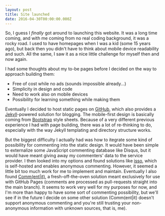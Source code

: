 ```yaml
---
layout: post
title: Site launched
date: 2016-04-30T00:00:00.000Z
---
```


So, I guess I <i>finally</i> got around to launching this website. It was a long time coming, and with me coming from no real coding background, it was a rocky road. I used to have homepages when I was a kid (some 15 years ago), but back then you didn't have to think about mobile device readability and such. All the same, I saw it as a nice little challenge for myself then and now again.

I had some thoughts about my to-be pages before I decided on the way to approach building them:

* Free of cost while no ads (sounds impossible already...)
* Simplicity in design and code
* Need to work also on mobile devices
* Possibility for learning something while making them

Eventually I decided to host static pages on <a href="https://github.com/AnttiTenkanen/anttitenkanen.github.io">GitHub</a>, which also provides a <a href="https://jekyllrb.com/">Jekyll</a>-powered solution for blogging. The mobile-first design is basically coming from <a href="https://getbootstrap.com/">Bootstrap</a> style sheets. Because of a very different previous experience I had with page building, there was a lot of re-thinking to do, especially with the way Jekyll templating and directory structure works.

But the biggest difficulty I actually had was how to itegrate some kind of possibility for commenting into the static design. It would have been simple to externalize some JavaScript commenting database like Disqus, but it would have meant giving away my commenters' data to the service provider. I then looked into my options and found solutions like <a href ="https://posativ.org/isso/">isso</a>, which is self-hosted and enables anonymous commenting. However, it seemed a little bit too much work for me to implement and maintain. Eventually I also found <a href="https://commentit.io/">Comm(ent|it)</a>, a fresh-off-the-oven solution meant exclusively for use with GitHub Pages (comments are processed as pull-requests straight into the main branch). It seems to work very well for my purposes for now, and I'm more than happy to have some sort of commenting possibility, but we'll see if in the future I decide on some other solution (Comm(ent|it) doesn't support anonymous commenting and you're still trusting your non-anonymous information with unknown sources, that is, me).

